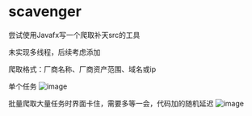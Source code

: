 # scavenger

尝试使用Javafx写一个爬取补天src的工具

未实现多线程，后续考虑添加

爬取格式：厂商名称、厂商资产范围、域名或ip

单个任务
![image](https://github.com/fauns-o/scavenger/assets/67944000/ea5d4e99-b105-4e51-8715-9411dde6df14)

批量爬取大量任务时界面卡住，需要多等一会，代码加的随机延迟
![image](https://github.com/fauns-o/scavenger/assets/67944000/29fb137b-bd33-477b-b4c9-19cde94d0197)
